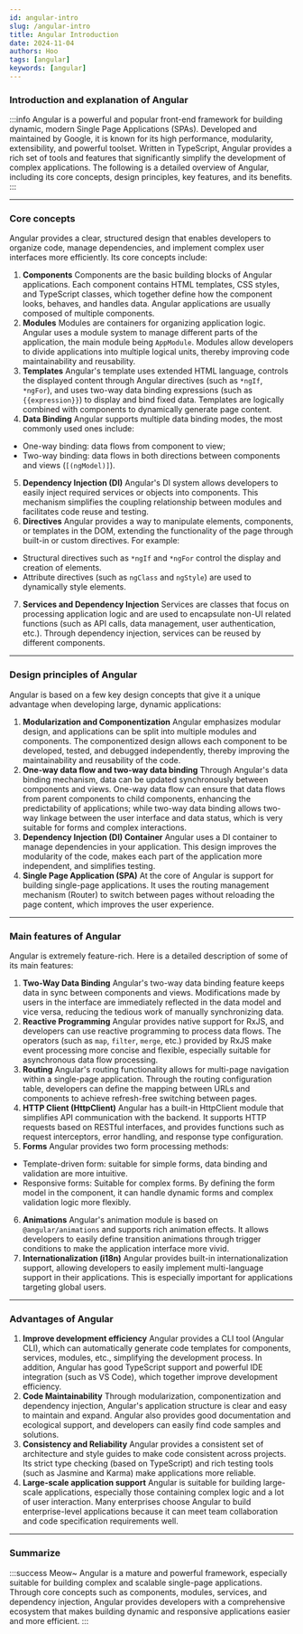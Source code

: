 ```yaml
---
id: angular-intro
slug: /angular-intro
title: Angular Introduction
date: 2024-11-04
authors: Hoo
tags: [angular]
keywords: [angular]
---
```


### Introduction and explanation of Angular

:::info
Angular is a powerful and popular front-end framework for building dynamic, modern Single Page Applications (SPAs). Developed and maintained by Google, it is known for its high performance, modularity, extensibility, and powerful toolset. Written in TypeScript, Angular provides a rich set of tools and features that significantly simplify the development of complex applications. The following is a detailed overview of Angular, including its core concepts, design principles, key features, and its benefits.
:::

------

### Core concepts

Angular provides a clear, structured design that enables developers to organize code, manage dependencies, and implement complex user interfaces more efficiently. Its core concepts include:

1. **Components**
 Components are the basic building blocks of Angular applications. Each component contains HTML templates, CSS styles, and TypeScript classes, which together define how the component looks, behaves, and handles data. Angular applications are usually composed of multiple components.
2. **Modules**
 Modules are containers for organizing application logic. Angular uses a module system to manage different parts of the application, the main module being `AppModule`. Modules allow developers to divide applications into multiple logical units, thereby improving code maintainability and reusability.
3. **Templates**
 Angular's template uses extended HTML language, controls the displayed content through Angular directives (such as `*ngIf`, `*ngFor`), and uses two-way data binding expressions (such as `{{expression}}`) to display and bind fixed data. Templates are logically combined with components to dynamically generate page content.
4. **Data Binding**
 Angular supports multiple data binding modes, the most commonly used ones include:
 - One-way binding: data flows from component to view;
 - Two-way binding: data flows in both directions between components and views (`[(ngModel)]`).
5. **Dependency Injection (DI)**
 Angular's DI system allows developers to easily inject required services or objects into components. This mechanism simplifies the coupling relationship between modules and facilitates code reuse and testing.
6. **Directives**
 Angular provides a way to manipulate elements, components, or templates in the DOM, extending the functionality of the page through built-in or custom directives. For example:
 - Structural directives such as `*ngIf` and `*ngFor` control the display and creation of elements.
 - Attribute directives (such as `ngClass` and `ngStyle`) are used to dynamically style elements.
7. **Services and Dependency Injection**
 Services are classes that focus on processing application logic and are used to encapsulate non-UI related functions (such as API calls, data management, user authentication, etc.). Through dependency injection, services can be reused by different components.

------

### Design principles of Angular

Angular is based on a few key design concepts that give it a unique advantage when developing large, dynamic applications:

1. **Modularization and Componentization**
 Angular emphasizes modular design, and applications can be split into multiple modules and components. The componentized design allows each component to be developed, tested, and debugged independently, thereby improving the maintainability and reusability of the code.
2. **One-way data flow and two-way data binding**
 Through Angular's data binding mechanism, data can be updated synchronously between components and views. One-way data flow can ensure that data flows from parent components to child components, enhancing the predictability of applications; while two-way data binding allows two-way linkage between the user interface and data status, which is very suitable for forms and complex interactions.
3. **Dependency Injection (DI) Container**
 Angular uses a DI container to manage dependencies in your application. This design improves the modularity of the code, makes each part of the application more independent, and simplifies testing.
4. **Single Page Application (SPA)**
 At the core of Angular is support for building single-page applications. It uses the routing management mechanism (Router) to switch between pages without reloading the page content, which improves the user experience.

------

### Main features of Angular

Angular is extremely feature-rich. Here is a detailed description of some of its main features:

1. **Two-Way Data Binding**
 Angular's two-way data binding feature keeps data in sync between components and views. Modifications made by users in the interface are immediately reflected in the data model and vice versa, reducing the tedious work of manually synchronizing data.
2. **Reactive Programming**
 Angular provides native support for RxJS, and developers can use reactive programming to process data flows. The operators (such as `map`, `filter`, `merge`, etc.) provided by RxJS make event processing more concise and flexible, especially suitable for asynchronous data flow processing.
3. **Routing**
 Angular's routing functionality allows for multi-page navigation within a single-page application. Through the routing configuration table, developers can define the mapping between URLs and components to achieve refresh-free switching between pages.
4. **HTTP Client (HttpClient)**
 Angular has a built-in HttpClient module that simplifies API communication with the backend. It supports HTTP requests based on RESTful interfaces, and provides functions such as request interceptors, error handling, and response type configuration.
5. **Forms**
 Angular provides two form processing methods:
 - Template-driven form: suitable for simple forms, data binding and validation are more intuitive.
 - Responsive forms: Suitable for complex forms. By defining the form model in the component, it can handle dynamic forms and complex validation logic more flexibly.
6. **Animations**
 Angular's animation module is based on `@angular/animations` and supports rich animation effects. It allows developers to easily define transition animations through trigger conditions to make the application interface more vivid.
7. **Internationalization (i18n)**
 Angular provides built-in internationalization support, allowing developers to easily implement multi-language support in their applications. This is especially important for applications targeting global users.

------

### Advantages of Angular

1. **Improve development efficiency**
 Angular provides a CLI tool (Angular CLI), which can automatically generate code templates for components, services, modules, etc., simplifying the development process. In addition, Angular has good TypeScript support and powerful IDE integration (such as VS Code), which together improve development efficiency.
2. **Code Maintainability**
 Through modularization, componentization and dependency injection, Angular's application structure is clear and easy to maintain and expand. Angular also provides good documentation and ecological support, and developers can easily find code samples and solutions.
3. **Consistency and Reliability**
 Angular provides a consistent set of architecture and style guides to make code consistent across projects. Its strict type checking (based on TypeScript) and rich testing tools (such as Jasmine and Karma) make applications more reliable.
4. **Large-scale application support**
 Angular is suitable for building large-scale applications, especially those containing complex logic and a lot of user interaction. Many enterprises choose Angular to build enterprise-level applications because it can meet team collaboration and code specification requirements well.

------

### Summarize

:::success Meow~
Angular is a mature and powerful framework, especially suitable for building complex and scalable single-page applications. Through core concepts such as components, modules, services, and dependency injection, Angular provides developers with a comprehensive ecosystem that makes building dynamic and responsive applications easier and more efficient.
:::


